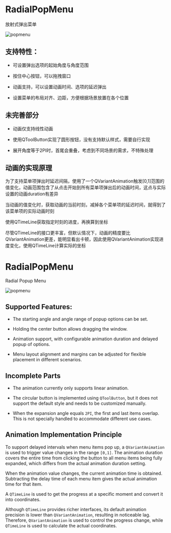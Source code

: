 # RadialPopMenu
放射式弹出菜单

![popmenu](https://github.com/user-attachments/assets/53a60501-f0ac-4b06-a73e-8cfeddef706a)

## 支持特性：

* 可设置弹出选项的起始角度与角度范围

* 按住中心按钮，可以拖拽窗口

* 动画支持，可以设置动画时间、选项的延迟弹出

* 设置菜单的布局对齐、边距，方便根据场景放置在各个位置

## 未完善部分

* 动画仅支持线性动画
  
* 使用QToolButton实现了圆形按钮，没有支持默认样式，需要自行实现

* 展开角度等于2PI时，首尾会重叠，考虑到不同场景的需求，不特殊处理

## 动画的实现原理

为了支持菜单项弹出时延迟间隔，使用了一个QVariantAnimation触发[0,1]范围的值变化，动画范围包含了从点击开始到所有菜单项弹出后的动画时间，这点与实际设置的动画duration有差异

当动画的值变化时，获取动画的当前时刻，减掉各个菜单项的延迟时间，就得到了该菜单项的实际动画时刻

使用QTimeLine获取指定时刻的进度，再换算到坐标

尽管QTimeLine的接口更丰富，但默认情况下，动画的精度要比QVariantAnimation更差，能明显看出卡顿，因此使用QVariantAnimation实现进度变化，使用QTimeLine计算实际的坐标

# RadialPopMenu
Radial Popup Menu

![popmenu](https://github.com/user-attachments/assets/53a60501-f0ac-4b06-a73e-8cfeddef706a)

## Supported Features:

* The starting angle and angle range of popup options can be set.

* Holding the center button allows dragging the window.

* Animation support, with configurable animation duration and delayed popup of options.

* Menu layout alignment and margins can be adjusted for flexible placement in different scenarios.

## Incomplete Parts

* The animation currently only supports linear animation.

* The circular button is implemented using `QToolButton`, but it does not support the default style and needs to be customized manually.

* When the expansion angle equals `2PI`, the first and last items overlap. This is not specially handled to accommodate different use cases.

## Animation Implementation Principle

To support delayed intervals when menu items pop up, a `QVariantAnimation` is used to trigger value changes in the range `[0,1]`. The animation duration covers the entire time from clicking the button to all menu items being fully expanded, which differs from the actual animation duration setting.

When the animation value changes, the current animation time is obtained. Subtracting the delay time of each menu item gives the actual animation time for that item.

A `QTimeLine` is used to get the progress at a specific moment and convert it into coordinates.

Although `QTimeLine` provides richer interfaces, its default animation precision is lower than `QVariantAnimation`, resulting in noticeable lag. Therefore, `QVariantAnimation` is used to control the progress change, while `QTimeLine` is used to calculate the actual coordinates.
